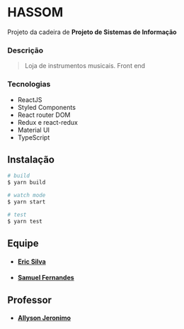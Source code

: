 # HASSOM
Projeto da cadeira de **Projeto de Sistemas de Informação**

### Descrição

> Loja de instrumentos musicais.
> Front end

### Tecnologias 

* ReactJS
* Styled Components
* React router DOM
* Redux e react-redux
* Material UI
* TypeScript

## Instalação

``` bash
# build
$ yarn build
````  
````bash
# watch mode
$ yarn start
````  
````bash
# test
$ yarn test
````

## Equipe

* #### [Eric Silva](https://github.com/eric218110/)
* #### [Samuel Fernandes](https://github.com/Samuelxd42/)

## Professor

* #### [Allyson Jeronimo](https://github.com/allysonjeronimo)
